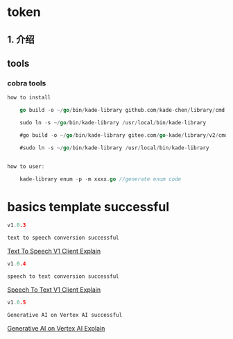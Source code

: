 # token

## 1. 介绍

## tools

### cobra tools

```go
how to install

	go build -o ~/go/bin/kade-library github.com/kade-chen/library/cmd

	sudo ln -s ~/go/bin/kade-library /usr/local/bin/kade-library

    #go build -o ~/go/bin/kade-library gitee.com/go-kade/library/v2/cmd

    #sudo ln -s ~/go/bin/kade-library /usr/local/bin/kade-library


how to user:

    kade-library enum -p -m xxxx.go //generate enum code
```

# basics template successful

```go
v1.0.3

text to speech conversion successful
```

[Text To Speech V1 Client Explain](/apps/tts/README.md)

```go
v1.0.4

speech to text conversion successful
```

[Speech To Text V1 Client Explain](/apps/stt//README.md)

```go
v1.0.5

Generative AI on Vertex AI successful
```

[Generative AI on Vertex AI Explain](/apps/vertex/README.md)